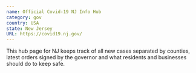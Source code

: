 ```yaml
---
name: Official Covid-19 NJ Info Hub
category: gov
country: USA
state: New Jersey
URL: https://covid19.nj.gov/ 
---
```


This hub page for NJ keeps track of all new cases separated by counties, latest orders signed by the governor and what residents and businesses should do to keep safe.